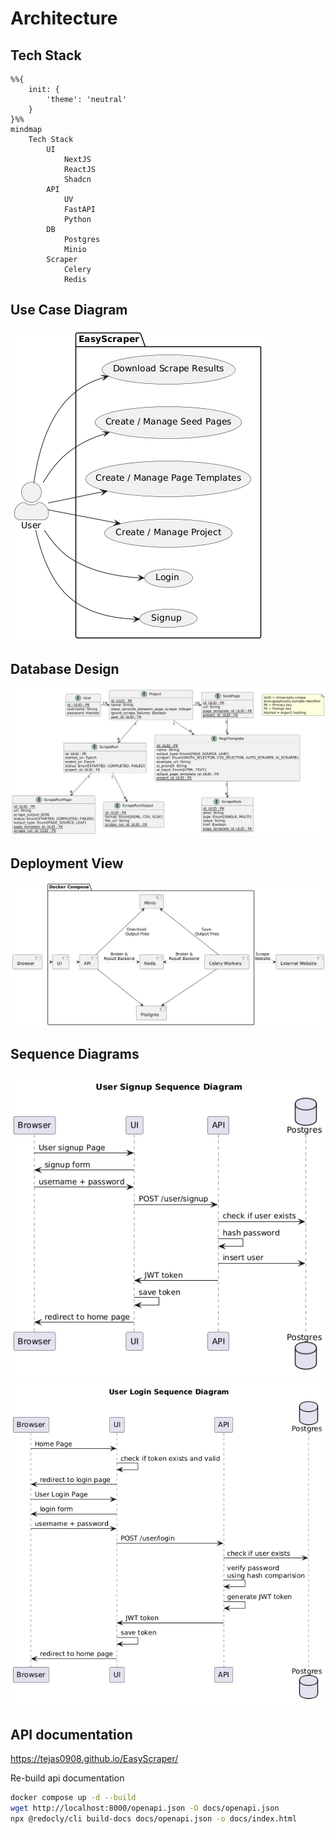 # Architecture

## Tech Stack

```mermaid
%%{
    init: {
        'theme': 'neutral'
    }
}%%
mindmap
    Tech Stack
        UI
            NextJS
            ReactJS
            Shadcn
        API
            UV
            FastAPI
            Python
        DB
            Postgres
            Minio
        Scraper
            Celery
            Redis
```

## Use Case Diagram

![Use case diagram](plantuml/output/use-case-diagram.png)

## Database Design

![Database design](plantuml/output/db-schema.png)

## Deployment View

![Deployment View](plantuml/output/deployment.png)

## Sequence Diagrams

![User Signup Sequence Diagram](plantuml/output/sequence-signup.png)
![User Login Sequence Diagram](plantuml/output/sequence-login.png)

## API documentation

https://tejas0908.github.io/EasyScraper/

Re-build api documentation

```bash
docker compose up -d --build
wget http://localhost:8000/openapi.json -O docs/openapi.json
npx @redocly/cli build-docs docs/openapi.json -o docs/index.html
```
